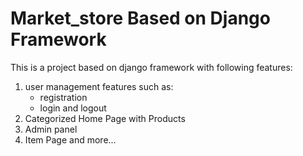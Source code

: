 # Market_store Based on Django Framework
This is a project based on django framework with following features:
1. user management features such as:
   - registration
   - login and logout
2. Categorized Home Page with Products 
3. Admin panel
4. Item Page and more...
